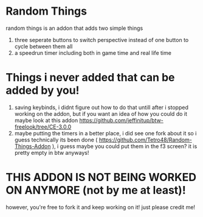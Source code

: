 # Random Things  
random things is an addon that adds two simple things  
1. three seperate buttons to switch perspective instead of one button to cycle between them all  
2. a speedrun timer including both in game time and real life time  

# Things i never added that can be added by you!  
1. saving keybinds, i didnt figure out how to do that untill after i stopped working on the addon, but if you want an idea of how you could do it maybe look at this addon https://github.com/jeffinitup/btw-freelook/tree/CE-3.0.0  
2. maybe putting the timers in a better place, i did see one fork about it so i guess technically its been done ( https://github.com/Tetro48/Random-Things-Addon ), i guess maybe you could put them in the f3 screen? it is pretty empty in btw anyways!  

# THIS ADDON IS NOT BEING WORKED ON ANYMORE (not by me at least)!  
however, you're free to fork it and keep working on it! just please credit me!  